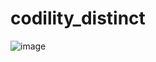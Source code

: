 # codility_distinct

![image](https://github.com/Shinichi0713/codility_distinct/assets/61480734/75df6da9-8afb-4c4a-bfc1-07ef01a05c38)
